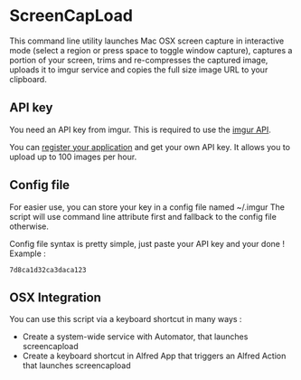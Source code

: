 # ScreenCapLoad

This command line utility launches Mac OSX screen capture in interactive
mode (select a region or press space to toggle window capture), captures
a portion of your screen, trims and re-compresses the captured image,
uploads it to imgur service and copies the full size image URL to your
clipboard.


## API key

You need an API key from imgur. This is required to use the
[imgur API](http://api.imgur.com/resources_auth).

You can [register your application](http://imgur.com/register/api_anon)
and get your own API key. It allows you to upload up to 100 images per hour.


## Config file

For easier use, you can store your key in a config file named ~/.imgur
The script will use command line attribute first and fallback to the config
file otherwise.

Config file syntax is pretty simple, just paste your API key and your done ! Example :

    7d8ca1d32ca3daca123

## OSX Integration

You can use this script via a keyboard shortcut in many ways :

- Create a system-wide service with Automator, that launches screencapload
- Create a keyboard shortcut in Alfred App that triggers an Alfred Action that launches screencapload